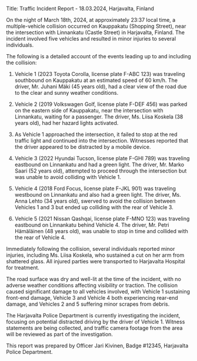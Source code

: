  Title: Traffic Incident Report - 18.03.2024, Harjavalta, Finland

On the night of March 18th, 2024, at approximately 23:37 local time, a multiple-vehicle collision occurred on Kauppakatu (Shopping Street), near the intersection with Linnankatu (Castle Street) in Harjavalta, Finland. The incident involved five vehicles and resulted in minor injuries to several individuals.

The following is a detailed account of the events leading up to and including the collision:

1. Vehicle 1 (2023 Toyota Corolla, license plate F-ABC 123) was traveling southbound on Kauppakatu at an estimated speed of 60 km/h. The driver, Mr. Juhani Mäki (45 years old), had a clear view of the road due to the clear and sunny weather conditions.

2. Vehicle 2 (2019 Volkswagen Golf, license plate F-DEF 456) was parked on the eastern side of Kauppakatu, near the intersection with Linnankatu, waiting for a passenger. The driver, Ms. Liisa Koskela (38 years old), had her hazard lights activated.

3. As Vehicle 1 approached the intersection, it failed to stop at the red traffic light and continued into the intersection. Witnesses reported that the driver appeared to be distracted by a mobile device.

4. Vehicle 3 (2022 Hyundai Tucson, license plate F-GHI 789) was traveling eastbound on Linnankatu and had a green light. The driver, Mr. Marko Saari (52 years old), attempted to proceed through the intersection but was unable to avoid colliding with Vehicle 1.

5. Vehicle 4 (2018 Ford Focus, license plate F-JKL 901) was traveling westbound on Linnankatu and also had a green light. The driver, Ms. Anna Lehto (34 years old), swerved to avoid the collision between Vehicles 1 and 3 but ended up colliding with the rear of Vehicle 3.

6. Vehicle 5 (2021 Nissan Qashqai, license plate F-MNO 123) was traveling eastbound on Linnankatu behind Vehicle 4. The driver, Mr. Petri Hämäläinen (48 years old), was unable to stop in time and collided with the rear of Vehicle 4.

Immediately following the collision, several individuals reported minor injuries, including Ms. Liisa Koskela, who sustained a cut on her arm from shattered glass. All injured parties were transported to Harjavalta Hospital for treatment.

The road surface was dry and well-lit at the time of the incident, with no adverse weather conditions affecting visibility or traction. The collision caused significant damage to all vehicles involved, with Vehicle 1 sustaining front-end damage, Vehicle 3 and Vehicle 4 both experiencing rear-end damage, and Vehicles 2 and 5 suffering minor scrapes from debris.

The Harjavalta Police Department is currently investigating the incident, focusing on potential distracted driving by the driver of Vehicle 1. Witness statements are being collected, and traffic camera footage from the area will be reviewed as part of the investigation.

This report was prepared by Officer Jari Kivinen, Badge #12345, Harjavalta Police Department.